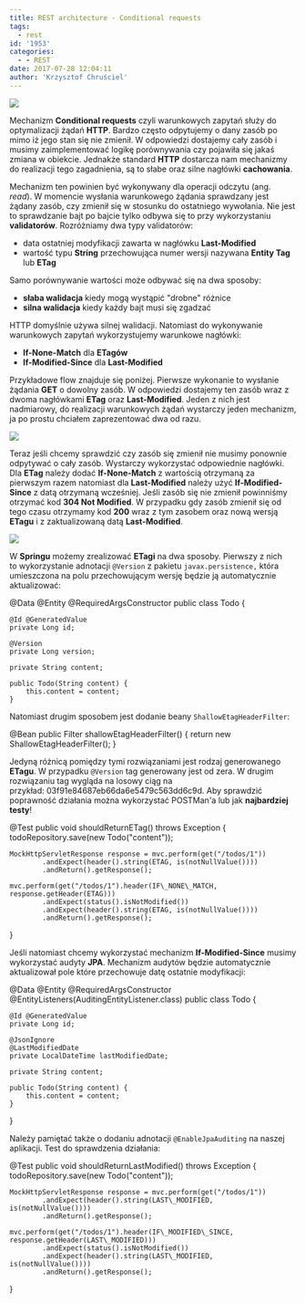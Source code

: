 ```yaml
---
title: REST architecture - Conditional requests
tags:
  - rest
id: '1953'
categories:
  - - REST
date: 2017-07-28 12:04:11
author: 'Krzysztof Chruściel'
---
```


[![](http://codecouple.pl/wp-content/uploads/2017/06/restLogo.png)](http://codecouple.pl/wp-content/uploads/2017/06/restLogo.png)

Mechanizm **Conditional requests** czyli warunkowych zapytań służy do optymalizacji żądań **HTTP**. Bardzo często odpytujemy o dany zasób po mimo iż jego stan się nie zmienił. W odpowiedzi dostajemy cały zasób i musimy zaimplementować logikę porównywania czy pojawiła się jakaś zmiana w obiekcie. Jednakże standard **HTTP** dostarcza nam mechanizmy do realizacji tego zagadnienia, są to słabe oraz silne nagłówki **cachowania**.
<!-- more -->
Mechanizm ten powinien być wykonywany dla operacji odczytu (ang. _read_). W momencie wysłania warunkowego żądania sprawdzany jest żądany zasób, czy zmienił się w stosunku do ostatniego wywołania. Nie jest to sprawdzanie bajt po bajcie tylko odbywa się to przy wykorzystaniu **validatorów**. Rozróżniamy dwa typy validatorów:

*   data ostatniej modyfikacji zawarta w nagłówku **Last-Modified**
*   wartość typu **String** przechowująca numer wersji nazywana **Entity Tag** lub **ETag**

Samo porównywanie wartości może odbywać się na dwa sposoby:

*   **słaba walidacja** kiedy mogą wystąpić "drobne" różnice
*   **silna walidacja** kiedy każdy bajt musi się zgadzać

HTTP domyślnie używa silnej walidacji. Natomiast do wykonywanie warunkowych zapytań wykorzystujemy warunkowe nagłówki:

*   **If-None-Match** dla **ETagów**
*   **If-Modified-Since** dla **Last-Modified**

Przykładowe flow znajduje się poniżej. Pierwsze wykonanie to wysłanie żądania **GET** o dowolny zasób. W odpowiedzi dostajemy ten zasób wraz z dwoma nagłówkami **ETag** oraz **Last-Modified**. Jeden z nich jest nadmiarowy, do realizacji warunkowych żądań wystarczy jeden mechanizm, ja po prostu chciałem zaprezentować dwa od razu.

[![](http://codecouple.pl/wp-content/uploads/2017/06/conditionalRequest1.png)](http://codecouple.pl/wp-content/uploads/2017/06/conditionalRequest1.png)

Teraz jeśli chcemy sprawdzić czy zasób się zmienił nie musimy ponownie odpytywać o cały zasób. Wystarczy wykorzystać odpowiednie nagłówki. Dla **ETag** należy dodać **If-None-Match** z wartością otrzymaną za pierwszym razem natomiast dla **Last-Modified** należy użyć **If-Modified-Since** z datą otrzymaną wcześniej. Jeśli zasób się nie zmienił powinniśmy otrzymać kod **304 Not Modified**. W przypadku gdy zasób zmienił się od tego czasu otrzymamy kod **200** wraz z tym zasobem oraz nową wersją **ETagu** i z zaktualizowaną datą **Last-Modified**.

[![](http://codecouple.pl/wp-content/uploads/2017/06/conditionalRequest2.png)](http://codecouple.pl/wp-content/uploads/2017/06/conditionalRequest2.png)

W **Springu** możemy zrealizować **ETagi** na dwa sposoby. Pierwszy z nich to wykorzystanie adnotacji `@Version` z pakietu `javax.persistence,` która umieszczona na polu przechowującym wersję będzie ją automatycznie aktualizować:

@Data
@Entity
@RequiredArgsConstructor
public class Todo {

    @Id @GeneratedValue
    private Long id;

    @Version
    private Long version;

    private String content;

    public Todo(String content) {
        this.content = content;
    }

Natomiast drugim sposobem jest dodanie beany `ShallowEtagHeaderFilter`:

@Bean
public Filter shallowEtagHeaderFilter() {
    return new ShallowEtagHeaderFilter();
}

Jedyną różnicą pomiędzy tymi rozwiązaniami jest rodzaj generowanego **ETagu**. W przypadku `@Version` tag generowany jest od zera. W drugim rozwiązaniu tag wygląda na losowy ciąg na przykład: 03f91e84687eb66da6e5479c563dd6c9d. Aby sprawdzić poprawność działania można wykorzystać POSTMan'a lub jak **najbardziej testy**!

@Test
public void shouldReturnETag() throws Exception {
    todoRepository.save(new Todo("content"));

    MockHttpServletResponse response = mvc.perform(get("/todos/1"))
            .andExpect(header().string(ETAG, is(notNullValue())))
            .andReturn().getResponse();

    mvc.perform(get("/todos/1").header(IF\_NONE\_MATCH, response.getHeader(ETAG)))
            .andExpect(status().isNotModified())
            .andExpect(header().string(ETAG, is(notNullValue())))
            .andReturn().getResponse();
}

Jeśli natomiast chcemy wykorzystać mechanizm **If-Modified-Since** musimy wykorzystać audyty **JPA**. Mechanizm audytów będzie automatycznie aktualizował pole które przechowuje datę ostatnie modyfikacji:

@Data
@Entity
@RequiredArgsConstructor
@EntityListeners(AuditingEntityListener.class)
public class Todo {

    @Id @GeneratedValue
    private Long id;

    @JsonIgnore
    @LastModifiedDate
    private LocalDateTime lastModifiedDate;

    private String content;

    public Todo(String content) {
        this.content = content;
    }
}

Należy pamiętać także o dodaniu adnotacji `@EnableJpaAuditing` na naszej aplikacji. Test do sprawdzenia działania:

@Test
public void shouldReturnLastModified() throws Exception {
    todoRepository.save(new Todo("content"));

    MockHttpServletResponse response = mvc.perform(get("/todos/1"))
            .andExpect(header().string(LAST\_MODIFIED, is(notNullValue())))
            .andReturn().getResponse();

    mvc.perform(get("/todos/1").header(IF\_MODIFIED\_SINCE, response.getHeader(LAST\_MODIFIED)))
            .andExpect(status().isNotModified())
            .andExpect(header().string(LAST\_MODIFIED, is(notNullValue())))
            .andReturn().getResponse();
}